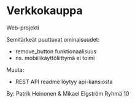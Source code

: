 # Verkkokauppa
Web-projekti

Semitärkeät puuttuvat ominaisuudet:

- remove_button funktionaalisuus
- ns. mobiilikäyttöliittymä ei toimi

Muuta:

- REST API readme löytyy api-kansiosta

By: Patrik Heinonen & Mikael Elgström
Ryhmä 10
